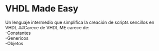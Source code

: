 # VHDL Made Easy
Un lenguaje intermedio que simplifica la creación de scripts sencillos en VHDL
##Carece de
VHDL ME carece de:
<br>-Constantes
<br>-Genericos
<br>-Objetos